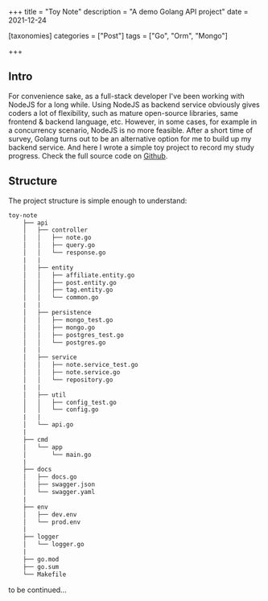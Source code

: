 +++
title = "Toy Note"
description = "A demo Golang API project"
date = 2021-12-24

[taxonomies]
categories = ["Post"]
tags = ["Go", "Orm", "Mongo"]

+++

## Intro

For convenience sake, as a full-stack developer I've been working with NodeJS for a long while. Using NodeJS as backend service obviously gives coders a lot of flexibility, such as mature open-source libraries, same frontend & backend language, etc. However, in some cases, for example in a concurrency scenario, NodeJS is no more feasible. After a short time of survey, Golang turns out to be an alternative option for me to build up my backend service. And here I wrote a simple toy project to record my study progress. Check the full source code on [Github](https://github.com/Jacobbishopxy/toy-note).

## Structure

The project structure is simple enough to understand:

```txt
toy-note
    ├── api
    │   ├── controller
    │   │   ├── note.go
    │   │   ├── query.go
    │   │   └── response.go
    |   |
    │   ├── entity
    │   │   ├── affiliate.entity.go
    │   │   ├── post.entity.go
    │   │   ├── tag.entity.go
    │   │   └── common.go
    |   |
    │   ├── persistence
    │   │   ├── mongo_test.go
    │   │   ├── mongo.go
    │   │   ├── postgres_test.go
    │   │   └── postgres.go
    |   |
    │   ├── service
    │   │   ├── note.service_test.go
    │   │   ├── note.service.go
    │   │   └── repository.go
    |   |
    │   ├── util
    │   │   ├── config_test.go
    │   │   └── config.go
    |   |
    │   └── api.go
    |
    ├── cmd
    │   └── app
    │       └── main.go
    |
    ├── docs
    │   ├── docs.go
    │   ├── swagger.json
    │   └── swagger.yaml
    |
    ├── env
    │   ├── dev.env
    │   └── prod.env
    |
    ├── logger
    │   └── logger.go
    |
    ├── go.mod
    ├── go.sum
    └── Makefile
```

to be continued...
